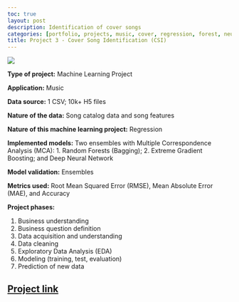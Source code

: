 ```yaml
---
toc: true
layout: post
description: Identification of cover songs 
categories: [portfolio, projects, music, cover, regression, forest, neural network, ann, mca]
title: Project 3 - Cover Song Identification (CSI)
---
```


<img align="center" src="https://www.mundopositivo.com.br/wp-content/uploads/2020/08/mexicano-viraliza-na-web-apos-fazer-cover-bizarro-de-freddie-mercury-1.png"/>

**Type of project:** Machine Learning Project

**Application:** Music

**Data source:** 1 CSV; 10k+ H5 files

**Nature of the data:** Song catalog data and song features

**Nature of this machine learning project:** Regression

**Implemented models:** Two ensembles with Multiple Correspondence Analysis (MCA): 1. Random Forests (Bagging); 2. Extreme Gradient Boosting; and Deep Neural Network

**Model validation:** Ensembles

**Metrics used:** Root Mean Squared Error (RMSE), Mean Absolute Error (MAE), and Accuracy

**Project phases:**
1. Business understanding
2. Business question definition
3. Data acquisition and understanding
4. Data cleaning
5. Exploratory Data Analysis (EDA)
6. Modeling (training, test, evaluation)
7. Prediction of new data

## [Project link](https://github.com/Andygrammer/CoverSongIdentification/blob/main/CoverSongIdentification.ipynb) 
